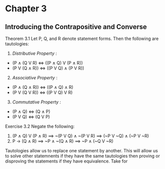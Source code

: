 # Chapter 3 
## Introducing the Contrapositive and Converse

Theorem 3.1
Let P, Q, and R denote statement forms. Then the following are tautologies:

1. *Distributive Property* :
  - (P ∧ (Q V R) <=> ((P ∧ Q) V (P ∧ R))
  - (P V (Q ∧ R)) <=> ((P V Q) ∧ (P V R))
2. *Associative Property* :
  - (P ∧ (Q ∧ R)) <=> ((P ∧ Q) ∧ R)
  - (P V (Q V R)) <=> ((P V Q) V R)
3. *Commutative Property* :
  - (P ∧ Q) <=> (Q ∧ P)
  - (P V Q) <=> (Q V P)

Exercise 3.2
Negate the following:
  1. (P ∧ Q) V (P ∧ R) ==> ~(P V Q) ∧ ~(P V R) ==> (~P V ~Q) ∧ (~P V ~R)
  2. P -> (Q ∧ R) ==> ~P ∧ ~(Q ∧ R) ==> ~P ∧ (~Q V ~R)

Tautologies allow us to replace one statement by another. This will allow us to solve other statemnents if they have the same tautologies then proving or disproving the statements if they have equivalence.
Take for 
